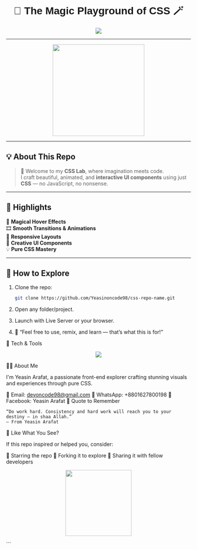 <!-- Banner -->
<h1 align="center" style="font-family:sans-serif;">🎨 The Magic Playground of CSS 🪄</h1>

<p align="center">
  <img src="https://readme-typing-svg.herokuapp.com?font=Fira+Code&size=22&pause=1000&color=F7971E&center=true&vCenter=true&width=500&height=45&lines=✨+Welcome+to+the+CSS+playground!;🪄+Magic+designs+by+Yeasin+Arafat;⚡+Creative+CSS+Only+Animations;🎯+Explore+%7C+Learn+%7C+Inspire" />
</p>


---

<p align="center">
  <img src="https://media.giphy.com/media/3o6Zt481isNVuQI1l6/giphy.gif" width="250" />
</p>

---

## 💡 About This Repo

> 👋 Welcome to my **CSS Lab**, where imagination meets code.<br>
> I craft beautiful, animated, and **interactive UI components** using just **CSS** — no JavaScript, no nonsense.

---

## 🌟 Highlights

🔮 **Magical Hover Effects**  
🎞️ **Smooth Transitions & Animations**  
📱 **Responsive Layouts**  
🧩 **Creative UI Components**  
💡 **Pure CSS Mastery**

---

## 📂 How to Explore

1. Clone the repo:
   ```bash
   git clone https://github.com/Yeasinoncode98/css-repo-name.git
   
2. Open any folder/project.

3. Launch with Live Server or your browser.

4. 💬 “Feel free to use, remix, and learn — that’s what this is for!”


🎨 Tech & Tools
<p align="center"> <img src="https://skillicons.dev/icons?i=css,html,vscode,github" /> </p>

👨‍💻 About Me

I'm Yeasin Arafat, a passionate front-end explorer crafting stunning visuals and experiences through pure CSS.

📧 Email: devoncode98@gmail.com
📱 WhatsApp: +8801627800198
👤 Facebook: Yeasin Arafat
🧠 Quote to Remember

    “Do work hard. Consistency and hard work will reach you to your destiny — in shaa Allah.”
    — From Yeasin Arafat

💖 Like What You See?

If this repo inspired or helped you, consider:

🌟 Starring the repo
🍴 Forking it to explore
🤝 Sharing it with fellow developers
<p align="center"> <img src="https://media.giphy.com/media/l0MYB8Ory7Hqefo9a/giphy.gif" width="180" /> </p> ```
